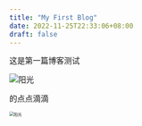 ```yaml
---
title: "My First Blog"
date: 2022-11-25T22:33:06+08:00
draft: false
---
```


这是第一篇博客测试

![阳光](/images/sun.jpg)


的点点滴滴

<img src="/images/sun.jpg" alt="阳光" style="zoom:50%;" />